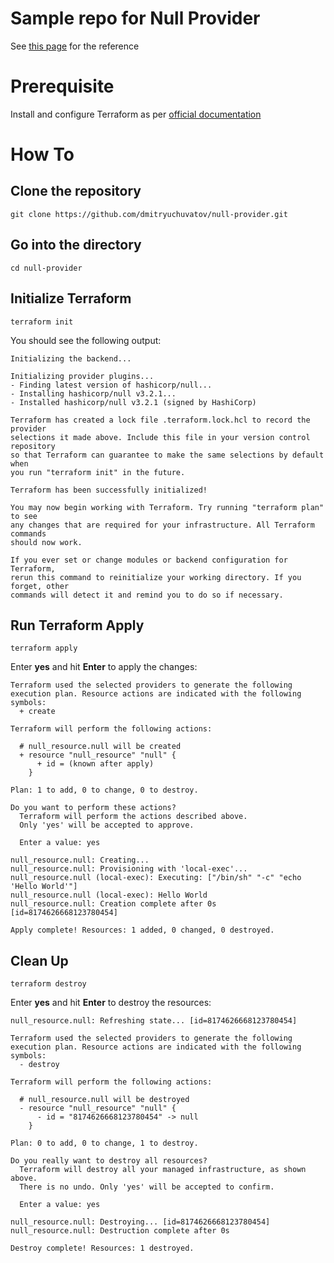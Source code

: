 # Sample repo for Null Provider

See [this page](https://registry.terraform.io/providers/hashicorp/null/latest/docs) for the reference


# Prerequisite

Install and configure Terraform as per [official documentation](https://developer.hashicorp.com/terraform/tutorials/aws-get-started/install-cli)

# How To

## Clone the repository

```
git clone https://github.com/dmitryuchuvatov/null-provider.git
```

## Go into the directory

```
cd null-provider
```

## Initialize Terraform

```
terraform init
```

You should see the following output:

```
Initializing the backend...

Initializing provider plugins...
- Finding latest version of hashicorp/null...
- Installing hashicorp/null v3.2.1...
- Installed hashicorp/null v3.2.1 (signed by HashiCorp)

Terraform has created a lock file .terraform.lock.hcl to record the provider
selections it made above. Include this file in your version control repository
so that Terraform can guarantee to make the same selections by default when
you run "terraform init" in the future.

Terraform has been successfully initialized!

You may now begin working with Terraform. Try running "terraform plan" to see
any changes that are required for your infrastructure. All Terraform commands
should now work.

If you ever set or change modules or backend configuration for Terraform,
rerun this command to reinitialize your working directory. If you forget, other
commands will detect it and remind you to do so if necessary.
```

## Run Terraform Apply

```
terraform apply
```
Enter **yes** and hit **Enter** to apply the changes:

```
Terraform used the selected providers to generate the following execution plan. Resource actions are indicated with the following
symbols:
  + create

Terraform will perform the following actions:

  # null_resource.null will be created
  + resource "null_resource" "null" {
      + id = (known after apply)
    }

Plan: 1 to add, 0 to change, 0 to destroy.

Do you want to perform these actions?
  Terraform will perform the actions described above.
  Only 'yes' will be accepted to approve.

  Enter a value: yes

null_resource.null: Creating...
null_resource.null: Provisioning with 'local-exec'...
null_resource.null (local-exec): Executing: ["/bin/sh" "-c" "echo 'Hello World'"]
null_resource.null (local-exec): Hello World
null_resource.null: Creation complete after 0s [id=8174626668123780454]

Apply complete! Resources: 1 added, 0 changed, 0 destroyed.
```
## Clean Up

```
terraform destroy
```
Enter **yes** and hit **Enter** to destroy the resources:

```
null_resource.null: Refreshing state... [id=8174626668123780454]

Terraform used the selected providers to generate the following execution plan. Resource actions are indicated with the following
symbols:
  - destroy

Terraform will perform the following actions:

  # null_resource.null will be destroyed
  - resource "null_resource" "null" {
      - id = "8174626668123780454" -> null
    }

Plan: 0 to add, 0 to change, 1 to destroy.

Do you really want to destroy all resources?
  Terraform will destroy all your managed infrastructure, as shown above.
  There is no undo. Only 'yes' will be accepted to confirm.

  Enter a value: yes

null_resource.null: Destroying... [id=8174626668123780454]
null_resource.null: Destruction complete after 0s

Destroy complete! Resources: 1 destroyed.
```


